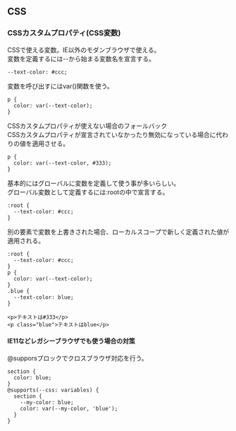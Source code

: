 ## CSS
### CSSカスタムプロパティ(CSS変数)
CSSで使える変数。IE以外のモダンブラウザで使える。  
変数を定義するには--から始まる変数名を宣言する。  
```
--text-color: #ccc;
```
変数を呼び出すにはvar()関数を使う。  
```
p {
  color: var(--text-color);
}
```
CSSカスタムプロパティが使えない場合のフォールバック  
CSSカスタムプロパティが宣言されていなかったり無効になっている場合に代わりの値を適用させる。  
```
p {
  color: var(--text-color, #333);
}
```
基本的にはグローバルに変数を定義して使う事が多いらしい。  
グローバル変数として定義するには:rootの中で宣言する。  
```
:root {
  --text-color: #ccc;
}
```
別の要素で変数を上書きされた場合、ローカルスコープで新しく定義された値が適用される。  
```
:root {
  --text-color: #ccc;
}
p {
  color: var(--text-color);
}
.blue {
  --text-color: blue;
}

<p>テキストは#333</p>
<p class="blue">テキストはblue</p>
```
#### IE11などレガシーブラウザでも使う場合の対策
@supporsブロックでクロスブラウザ対応を行う。  
```
section {
  color: blue;
}
@supports(--css: variables) {
  section {
    --my-color: blue;
    color: var(--my-color, 'blue');
  }
}
```